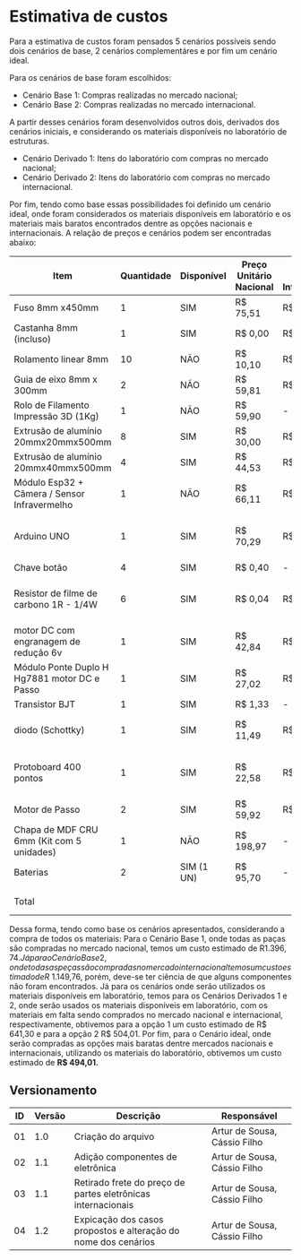 # Estimativa de custos

Para a estimativa de custos foram pensados 5 cenários possíveis sendo dois cenários de base, 2 cenários
complementáres e por fim um cenário ideal.

Para os cenários de base foram escolhidos:

* Cenário Base 1: Compras realizadas no mercado nacional; 
* Cenário Base 2: Compras realizadas no mercado internacional.

A partir desses cenários foram desenvolvidos outros dois, derivados dos cenários iniciais, e
considerando os materiais disponíveis no laboratório de estruturas.

* Cenário Derivado 1: Itens do laboratório com compras no mercado nacional;
* Cenário Derivado 2: Itens do laboratório com compras no mercado internacional.

Por fim, tendo como base essas possibilidades foi definido um cenário ideal, onde foram considerados os
materiais disponíveis em laboratório e os materiais mais baratos encontrados dentre as opções nacionais
e internacionais. A relação de preços e cenários podem ser encontradas abaixo:



| Item                                         | Quantidade | Disponível | Preço Unitário Nacional | Preço Unitário Internacional | Cenário Base 1 | Cenário Base 2 | Cenário Derivado 1 | Cenário Derivado 2 | Cenário Ideal | Links Nacional                                                                                                                                                                                                                                                           | Links Internacional                                                                                                                                                                                                                                                                                                                                                                                                                                                                                                             |
|----------------------------------------------|------------|------------|-------------------------|------------------------------|----------------|----------------|--------------------|--------------------|---------------|--------------------------------------------------------------------------------------------------------------------------------------------------------------------------------------------------------------------------------------------------------------------------|---------------------------------------------------------------------------------------------------------------------------------------------------------------------------------------------------------------------------------------------------------------------------------------------------------------------------------------------------------------------------------------------------------------------------------------------------------------------------------------------------------------------------------|
| Fuso 8mm x450mm                              | 1          | SIM        | R$ 75,51                | R$ 28,55                     | R$ 75,51       | R$ 28,55       | R$ 0,00            | R$ 0,00            | R$ 0,00       | https://produto.mercadolivre.com.br/MLB-3928943676                                                                                                                                                                                                                       | https://pt.aliexpress.com/item/32970128435.html                                                                                                                                                                                                                                                                                                                                                                                                                                                                                 |
| Castanha 8mm (incluso)                       | 1          | SIM        | R$ 0,00                 | R$ 0,00                      | R$ 0,00        | R$ 0,00        | R$ 0,00            | R$ 0,00            | R$ 0,00       | Incluso                                                                                                                                                                                                                                                                  | Incluso                                                                                                                                                                                                                                                                                                                                                                                                                                                                                                                         |
| Rolamento linear 8mm                         | 10         | NÃO        | R$ 10,10                | R$ 2,78                      | R$ 101,00      | R$ 27,80       | R$ 101,00          | R$ 27,80           | R$ 27,80      | https://www.mercadolivre.com.br/kit-c-10-rolamento-linear-lm8uu-para-eixo-8mm-3d-printer/p/MLB27244953                                                                                                                                                                   | https://pt.aliexpress.com/item/4000909655407.html                                                                                                                                                                                                                                                                                                                                                                                                                                                                               |
| Guia de eixo 8mm x 300mm                     | 2          | NÃO        | R$ 59,81                | R$ 32,97                     | R$ 119,62      | R$ 65,94       | R$ 119,62          | R$ 65,94           | R$ 65,94      | https://produto.mercadolivre.com.br/MLB-2089236556                                                                                                                                                                                                                       | https://pt.aliexpress.com/item/1005006293171727.html                                                                                                                                                                                                                                                                                                                                                                                                                                                                            |
| Rolo de Filamento Impressão 3D (1Kg)         | 1          | NÃO        | R$ 59,90                | -                            | R$ 59,90       | -              | R$ 59,90           | R$ 69,90           | R$ 69,90      | https://shopee.com.br/Filamento-Outlet-com-Variação-de-Cor-1kg-Para-Impressora-3D-FDM-Voolt3D-Oficial-i.313159848.22092956917                                                                                                                                            | -                                                                                                                                                                                                                                                                                                                                                                                                                                                                                                                               |
| Extrusão de alumínio 20mmx20mmx500mm         | 8          | SIM        | R$ 30,00                | R$ 44,38                     | R$ 240,00      | R$ 355,04      | R$ 0,00            | R$ 0,00            | R$ 0,00       | https://www.tdtec.com.br/perfil-estrutural/perfil-de-aluminio-estrutural-v-slot-20x20-tipo-openbuilds                                                                                                                                                                    | https://pt.aliexpress.com/item/1005005910803446.html                                                                                                                                                                                                                                                                                                                                                                                                                                                                            |
| Extrusão de alumínio 20mmx40mmx500mm         | 4          | SIM        | R$ 44,53                | R$ 137,14                    | R$ 178,10      | R$ 548,56      | R$ 0,00            | R$ 0,00            | R$ 0,00       | https://www.tdtec.com.br/perfil-estrutural/perfil-de-aluminio-estrutural-v-slot-20x40-tipo-openbuilds                                                                                                                                                                    | https://pt.aliexpress.com/item/1005004784760394.html                                                                                                                                                                                                                                                                                                                                                                                                                                                                            |
| Módulo Esp32 + Câmera / Sensor Infravermelho | 1          | NÃO        | R$ 66,11                | R$ 45,70                     | R$ 66,11       | R$ 45,70       | R$ 66,11           | R$ 45,70           | R$ 45,70      | https://www.mercadolivre.com.br/modulo-esp32-cam-com-cmera-ov2640/p/MLB32809377                                                                                                                                                                                          | https://pt.aliexpress.com/item/1005006299363624.html                                                                                                                                                                                                                                                                                                                                                                                                                                                                            |
| Arduino UNO                                  | 1          | SIM        | R$ 70,29                | R$ 21,07                     | R$ 70,29       | R$ 21,07       | R$ 0,00            | R$ 0,00            | R$ 0,00       | https://www.huinfinito.com.br/arduino/1033-arduino-uno-com-atmega328-smd.html                                                                                                                                                                                            | https://pt.aliexpress.com/item/1005006141687578.html?spm=a2g0o.productlist.main.7.313e57b0vrEL1E&algo_pvid=f885826b-05d8-4390-9d7a-c35b119eaff3&aem_p4p_detail=202404150554215251982323599200008026716&algo_exp_id=f885826b-05d8-4390-9d7a-c35b119eaff3-3&pdp_npi=4%40dis%21BRL%2136.49%2116.49%21%21%2149.21%2122.24%21%40210318ec17131856615296773e721d%2112000037894750469%21sea%21BR%210%21AB&curPageLogUid=lWYciB9cykkQ&utparam-url=scene%3Asearch%7Cquery_from%3A&search_p4p_id=202404150554215251982323599200008026716_4 |
| Chave botão                                  | 4          | SIM        | R$ 0,40                 | -                            | R$ 1,60        | -              | R$ 0,00            | -                  | R$ 0,00       | https://www.huinfinito.com.br/interruptores/543-chave-botao-85x85-b-6t-s-trava.html                                                                                                                                                                                      | -                                                                                                                                                                                                                                                                                                                                                                                                                                                                                                                               |
| Resistor de filme de carbono 1R - 1/4W       | 6          | SIM        | R$ 0,04                 | R$ 0,12                      | R$ 0,24        | R$ 0,72        | R$ 0,00            | R$ 0,00            | R$ 0,00       | https://www.huinfinito.com.br/resistores-de-filme-de-carbono/283-resistor-de-filme-de-carbono-1r-1-4w.html                                                                                                                                                               | https://www.aliexpress.com/item/1005002496424742.html?spm=a2g0o.productlist.main.1.1ce44712e39Ua6&algo_pvid=23293f80-d310-40e1-9111-7d9dcf9c75a3&aem_p4p_detail=202404150621251655448693306520007820727&algo_exp_id=23293f80-d310-40e1-9111-7d9dcf9c75a3-0&pdp_npi=4%40dis%21BRL%2111.63%2111.63%21%21%212.16%212.16%21%402103094c17131872852067300e3bac%2112000030750473779%21sea%21BR%210%21AB&curPageLogUid=DUZN3CADVwjF&utparam-url=scene%3Asearch%7Cquery_from%3A&search_p4p_id=202404150621251655448693306520007820727_1  |
| motor DC com engranagem de redução 6v        | 1          | SIM        | R$ 42,84                | R$ 18,13                     | R$ 42,84       | R$ 18,13       | R$ 0,00            | R$ 0,00            | R$ 0,00       | https://www.baudaeletronica.com.br/produto/mini-motor-dc-com-reducao-6v-500rpm.html?utm_source=Site&utm_medium=GoogleMerchant&utm_campaign=GoogleMerchant&gad_source=1&gclid=CjwKCAjwoPOwBhAeEiwAJuXRh_wpHMFedUTWvo59crNdQjO2p7oMZvm8hBuijGtb22ufxZvqVjspMBoCIC0QAvD_BwE | https://www.aliexpress.com/item/1005004251974863.html?spm=a2g0o.productlist.main.1.122921fdeFWKk1&algo_pvid=08c06a2d-6d7f-4505-868c-032c7d329bd1&algo_exp_id=08c06a2d-6d7f-4505-868c-032c7d329bd1-0&pdp_npi=4%40dis%21BRL%2133.61%2114.49%21%21%216.24%212.69%21%402101fb0f17131876757587028e235d%2112000028528984654%21sea%21BR%210%21AB&curPageLogUid=saBHDMeg2D80&utparam-url=scene%3Asearch%7Cquery_from%3A                                                                                                                 |
| Módulo Ponte Duplo H Hg7881 motor DC e Passo | 1          | SIM        | R$ 27,02                | R$ 3,87                      | R$ 27,02       | R$ 3,87        | R$ 0,00            | R$ 0,00            | R$ 0,00       | https://www.tecnotronics.com.br/modulo-ponte-duplo-h-hg7881.html                                                                                                                                                                                                         | https://www.aliexpress.com/item/32848290319.html?spm=a2g0o.productlist.main.1.23eb34754woHNx&algo_pvid=2448a6af-e0e3-48fc-8ba5-740dac35561d&algo_exp_id=2448a6af-e0e3-48fc-8ba5-740dac35561d-0&pdp_npi=4%40dis%21BRL%215.22%213.12%21%21%210.97%210.58%21%402103080e17131878819071801ece7a%2112000016870420782%21sea%21BR%210%21AB&curPageLogUid=82fBeSE0UiL5&utparam-url=scene%3Asearch%7Cquery_from%3A                                                                                                                        |
| Transistor BJT                               | 1          | SIM        | R$ 1,33                 | -                            | R$ 1,33        | -              | R$ 0,00            | -                  | R$ 0,00       | https://www.huinfinito.com.br/pnp/460-transistor-2n2904-pnp-metalico.html                                                                                                                                                                                                | -                                                                                                                                                                                                                                                                                                                                                                                                                                                                                                                               |
| diodo  (Schottky)                            | 1          | SIM        | R$ 11,49                | R$ 5,98                      | R$ 11,49       | R$ 5,98        | R$ 0,00            | R$ 0,00            | R$ 0,00       | https://www.huinfinito.com.br/diodos/658-diodo-uf5408.html                                                                                                                                                                                                               | https://www.aliexpress.com/item/32868971895.html?spm=a2g0o.productlist.main.5.4363252eXUs5vH&algo_pvid=6c5c1d84-4eef-4557-8c91-3c5c782826fd&algo_exp_id=6c5c1d84-4eef-4557-8c91-3c5c782826fd-2&pdp_npi=4%40dis%21BRL%219.53%214.99%21%21%211.76%210.92%21%402103080b17131881999871019efc5d%2165531412216%21sea%21BR%210%21AB&curPageLogUid=ORoTfSVp1Uqh&utparam-url=scene%3Asearch%7Cquery_from%3A                                                                                                                              |
| Protoboard 400 pontos                        | 1          | SIM        | R$ 22,58                | R$ 7,19                      | R$ 22,58       | R$ 7,19        | R$ 0,00            | R$ 0,00            | R$ 0,00       | https://www.huinfinito.com.br/protoboards/1111-protoboard-400-pontos.html                                                                                                                                                                                                | https://www.aliexpress.com/item/1005006668666597.html?spm=a2g0o.productlist.main.3.2e6352ac5n39IF&algo_pvid=525466cc-a740-4876-8359-73b02d354470&algo_exp_id=525466cc-a740-4876-8359-73b02d354470-1&pdp_npi=4%40dis%21BRL%2119.48%215.84%21%21%2126.13%217.84%21%40210307bf17131883180324907eafb0%2112000037972008627%21sea%21BR%210%21AB&curPageLogUid=uWDw9UhAx2eD&utparam-url=scene%3Asearch%7Cquery_from%3A                                                                                                                 |
| Motor de Passo                               | 2          | SIM        | R$ 59,92                | R$ 17,19                     | R$ 119,84      | R$ 34,38       | R$ 0,00            | R$ 0,00            | R$ 0,00       | https://produto.mercadolivre.com.br/MLB-3302914449-motor-de-passo-nema-17-de-42kgf-para-impressora-3d-_JM                                                                                                                                                                | https://pt.aliexpress.com/item/1005004682938895.html                                                                                                                                                                                                                                                                                                                                                                                                                                                                            |
| Chapa de MDF CRU 6mm (Kit com 5 unidades)    | 1          | NÃO        | R$ 198,97               | -                            | R$ 198,97      | -              | R$ 198,97          | -                  | R$ 198,97     | https://produto.mercadolivre.com.br/MLB-3175030094-kit-5-chapas-mdf-cru-80x70-6mm-todos-os-tamanhos--_JM                                                                                                                                                                 |                                                                                                                                                                                                                                                                                                                                                                                                                                                                                                                                 |
| Baterias                                     | 2          | SIM (1 UN) | R$ 95,70                | -                            | R$ 95,70       | -              | R$ 95,70           | -                  | R$ 95,70      | https://www.amazon.com.br/dp/B075X3GVQS?ref_=cm_sw_r_cso_wa_apin_dp_PSWKX8TX5KSZ31Q6XSW4&starsLeft=1                                                                                                                                                                     |                                                                                                                                                                                                                                                                                                                                                                                                                                                                                                                                 |
|                                              |            |            |                         |                              |                |                |                    |                    |               |                                                                                                                                                                                                                                                                          |                                                                                                                                                                                                                                                                                                                                                                                                                                                                                                                                 |
| Total                                        |            |            |                         |                              | R$ 1.102,07    | R$ 1.149,76    | R$ 346,63          | R$ 209,34          | R$ 199,34     |                                                                                                                                                                                                                                                                          |                                                                                                                                                                                                                                                                                                                                                                                                                                                                                                                                 |

Dessa forma, tendo como base os cenários apresentados, considerando a compra de todos os materiais: 
Para o Cenário Base 1, onde todas as paças são compradas no mercado nacional, temos um custo estimado 
de R$1.396,74. Já para o Cenário Base 2, onde todas as peças são compradas no mercado internacional 
temos um custo estimado de R$ 1.149,76, porém, deve-se ter ciência de que alguns componentes não foram 
encontrados. Já para os cenários onde serão utilizados os materiais disponíveis em laboratório, temos 
para os Cenários Derivados 1 e 2, onde serão usados os materiais disponíveis em laboratório, com os 
materiais em falta sendo comprados no mercado nacional e internacional, respectivamente, obtivemos 
para a opção 1 um custo estimado de R$ 641,30 e para a opção 2 R$ 504,01. 
Por fim, para o Cenário ideal, onde serão compradas as opções mais baratas dentre mercados nacionais e
internacionais, utilizando os materiais do laboratório, obtivemos um custo estimado de __R$ 494,01.__

## Versionamento
| ID | Versão | Descrição                                                       |Responsável|
|----|--------|-----------------------------------------------------------------| ----- |
| 01 | 1.0    | Criação do arquivo                                              | Artur de Sousa, Cássio Filho |
| 02 | 1.1    | Adição componentes de eletrônica                                | Artur de Sousa, Cássio Filho |
| 03 | 1.1    | Retirado frete do preço de partes eletrônicas internacionais    | Artur de Sousa, Cássio Filho |
| 04 | 1.2    | Expicação dos casos propostos  e alteração do nome dos cenários | Artur de Sousa, Cássio Filho |